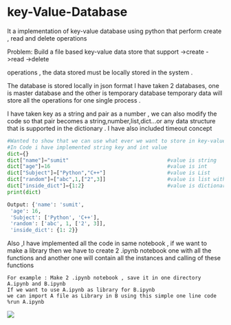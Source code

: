 # key-Value-Database
It a implementation of key-value database using python that perform create , read and delete operations 

Problem: Build a file based key-value data store that support 
->create 
->read 
->delete

operations , the data stored must be locally stored in the system .

The database is stored locally in json format I have taken 2 databases, one is master database and the other is temporary database 
temporary data will store all the operations for one single process .

I have taken key as a string and pair as a number , we can also modify the code so that pair becomes a string,number,list,dict...or any data structure that is supported in the dictionary . I have also included timeout concept 

```python
#Wanted to show that we can use what ever we want to store in key-value data store
#In Code i have implemented string key and int value
dict={}
dict["name"]="sumit"                                #value is string 
dict["age"]=16                                      #value is int
dict["Subject"]=["Python","C++"]                    #value is List
dict["random"]=["abc",1,["2",3]]                    #value is list within list
dict["inside_dict"]={1:2}                           #value is dictionary
print(dict)

Output: {'name': 'sumit',
 'age': 16,
 'Subject': ['Python', 'C++'],
 'random': ['abc', 1, ['2', 3]],
 'inside_dict': {1: 2}}

```


Also ,I have implemented all the code in same notebook , if we want to make a library then we have to create 2 .ipynb notebook one with all the functions and another one will contain all the instances and calling of these functions

```
For example : Make 2 .ipynb notebook , save it in one directory A.ipynb and B.ipynb
If we want to use A.ipynb as library for B.ipynb
we can import A file as Library in B using this simple one line code
%run A.ipynb
```

![](video.gif)





